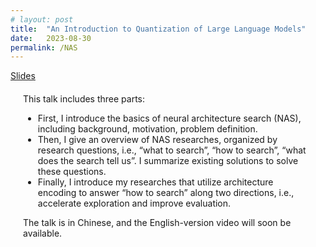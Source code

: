 ```yaml
---
# layout: post
title:  "An Introduction to Quantization of Large Language Models"
date:   2023-08-30
permalink: /NAS
---
```


<span>
    <a class="custom_buttom" href="../assets/ppt/2022-12-12-NAS.pdf">
    Slides
    </a>
</span>

<div style="flex: 1; flex-direction: column; padding: 20px;" class="project_card">
    This talk includes three parts:
    <ul>
      <li>First, I introduce the basics of neural architecture search (NAS), including background, motivation, problem definition.</li>
      <li>Then, I give an overview of NAS researches, organized by research questions, i.e., “what to search”, “how to search”, “what does the search tell us”. I summarize existing solutions to solve these questions.</li>
      <li>Finally, I introduce my researches that utilize architecture encoding to answer “how to search” along two directions, i.e., accelerate exploration and improve evaluation.</li>
    </ul>
    The talk is in Chinese, and the English-version video will soon be available.
</div>





